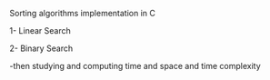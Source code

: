 Sorting algorithms implementation in C

1- Linear Search

2- Binary Search

-then studying and computing time and space and time complexity
